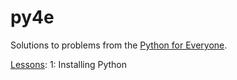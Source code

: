 # py4e
Solutions to problems from the [Python for Everyone](https://www.py4e.com/).

[Lessons](https://www.py4e.com/):
1: Installing Python